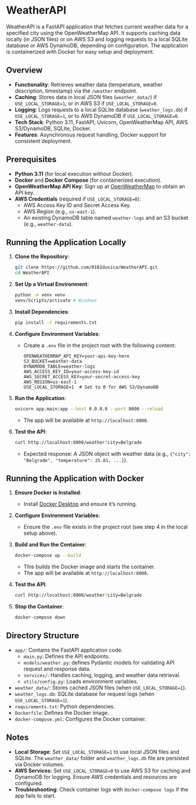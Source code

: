 # WeatherAPI

WeatherAPI is a FastAPI application that fetches current weather data for a specified city using the OpenWeatherMap API. It supports caching data locally (in JSON files) or on AWS S3 and logging requests to a local SQLite database or AWS DynamoDB, depending on configuration. The application is containerized with Docker for easy setup and deployment.

## Overview

- **Functionality**: Retrieves weather data (temperature, weather description, timestamp) via the `/weather` endpoint.
- **Caching**: Stores data in local JSON files (`weather_data/`) if `USE_LOCAL_STORAGE=1`, or in AWS S3 if `USE_LOCAL_STORAGE=0`.
- **Logging**: Logs requests to a local SQLite database (`weather_logs.db`) if `USE_LOCAL_STORAGE=1`, or to AWS DynamoDB if `USE_LOCAL_STORAGE=0`.
- **Tech Stack**: Python 3.11, FastAPI, Uvicorn, OpenWeatherMap API, AWS S3/DynamoDB, SQLite, Docker.
- **Features**: Asynchronous request handling, Docker support for consistent deployment.

## Prerequisites

- **Python 3.11** (for local execution without Docker).
- **Docker** and **Docker Compose** (for containerized execution).
- **OpenWeatherMap API Key**: Sign up at [OpenWeatherMap](https://openweathermap.org/) to obtain an API key.
- **AWS Credentials** (required if `USE_LOCAL_STORAGE=0`):
  - AWS Access Key ID and Secret Access Key.
  - AWS Region (e.g., `us-east-1`).
  - An existing DynamoDB table named `weather-logs` and an S3 bucket (e.g., `weather-data`).

## Running the Application Locally

1. **Clone the Repository**:
   ```bash
   git clone https://github.com/0101dusica/WeatherAPI.git
   cd WeatherAPI
   ```

2. **Set Up a Virtual Environment**:
   ```bash
   python -m venv venv
   venv/Scripts/activate # Windows
   ```

3. **Install Dependencies**:
   ```bash
   pip install -r requirements.txt
   ```

4. **Configure Environment Variables**:
   - Create a `.env` file in the project root with the following content:
     ```plaintext
     OPENWEATHERMAP_API_KEY=your-api-key-here
     S3_BUCKET=weather-data
     DYNAMODB_TABLE=weather-logs
     AWS_ACCESS_KEY_ID=your-access-key-id
     AWS_SECRET_ACCESS_KEY=your-secret-access-key
     AWS_REGION=us-east-1
     USE_LOCAL_STORAGE=1  # Set to 0 for AWS S3/DynamoDB
     ```

5. **Run the Application**:
   ```bash
   uvicorn app.main:app --host 0.0.0.0 --port 8000 --reload
   ```
   - The app will be available at `http://localhost:8000`.

6. **Test the API**:
   ```bash
   curl http://localhost:8000/weather?city=Belgrade
   ```
   - Expected response: A JSON object with weather data (e.g., `{"city": "Belgrade", "temperature": 25.81, ...}`).

## Running the Application with Docker

1. **Ensure Docker is Installed**:
   - Install [Docker Desktop](https://www.docker.com/products/docker-desktop/) and ensure it’s running.

2. **Configure Environment Variables**:
   - Ensure the `.env` file exists in the project root (see step 4 in the local setup above).

3. **Build and Run the Container**:
   ```bash
   docker-compose up --build
   ```
   - This builds the Docker image and starts the container.
   - The app will be available at `http://localhost:8000`.

4. **Test the API**:
   ```bash
   curl http://localhost:8000/weather?city=Belgrade
   ```

5. **Stop the Container**:
   ```bash
   docker-compose down
   ```

## Directory Structure

- `app/`: Contains the FastAPI application code.
  - `main.py`: Defines the API endpoints.
  - `models/weather.py`: defines Pydantic models for validating API request and response data.
  - `services/`: Handles caching, logging, and weather data retrieval.
  - `utils/config.py`: Loads environment variables.
- `weather_data/`: Stores cached JSON files (when `USE_LOCAL_STORAGE=1`).
- `weather_logs.db`: SQLite database for request logs (when `USE_LOCAL_STORAGE=1`).
- `requirements.txt`: Python dependencies.
- `Dockerfile`: Defines the Docker image.
- `docker-compose.yml`: Configures the Docker container.

## Notes

- **Local Storage**: Set `USE_LOCAL_STORAGE=1` to use local JSON files and SQLite. The `weather_data/` folder and `weather_logs.db` file are persisted via Docker volumes.
- **AWS Services**: Set `USE_LOCAL_STORAGE=0` to use AWS S3 for caching and DynamoDB for logging. Ensure AWS credentials and resources are configured.
- **Troubleshooting**: Check container logs with `docker-compose logs` if the app fails to start.